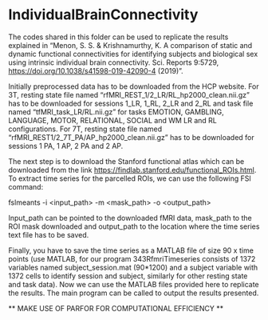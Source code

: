 # IndividualBrainConnectivity
The codes shared in this folder can be used to replicate the results explained in “Menon, S. S. &amp; Krishnamurthy, K. A comparison of static and dynamic functional connectivities for identifying subjects and biological sex using intrinsic individual brain connectivity. Sci. Reports 9:5729, https://doi.org/10.1038/s41598-019-42090-4 (2019)”.

Initially preprocessed data has to be downloaded from the HCP website. For 3T, resting state file named “rfMRI_REST_1/2_LR/RL_hp2000_clean.nii.gz” has to be downloaded for sessions 1_LR, 1_RL, 2_LR and 2_RL and task file named
“tfMRI_task_LR/RL.nii.gz” for tasks EMOTION, GAMBLING, LANGUAGE, MOTOR, RELATIONAL, SOCIAL and WM LR and RL configurations. For 7T, resting state file named “rfMRI_REST1/2_7T_PA/AP_hp2000_clean.nii.gz” has to be downloaded for
sessions 1 PA, 1 AP, 2 PA and 2 AP.

The next step is to download the Stanford functional atlas which can be downloaded from the link https://findlab.stanford.edu/functional_ROIs.html. To extract time series for the parcelled ROIs, we can use the following FSl command:

fslmeants -i &lt;input_path&gt; -m &lt;mask_path&gt; -o &lt;output_path&gt;

Input_path can be pointed to the downloaded fMRI data, mask_path to the ROI mask downloaded and output_path to the location where the time series text file has to be saved.

Finally, you have to save the time series as a MATLAB file of size 90 x time points (use MATLAB, for our program 343RfmriTimeseries consists of 1372 variables named subject_session.mat (90*1200) and a subject variable with 1372 cells to identify session and subject, similarly for other resting state and task data). Now we can use the MATLAB files provided here to replicate the results. The main program can be called to output the results presented.

** MAKE USE OF PARFOR FOR COMPUTATIONAL EFFICIENCY **
